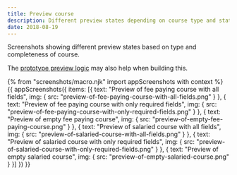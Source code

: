 ```yaml
---
title: Preview course
description: Different preview states depending on course type and state.
date: 2018-08-19
---
```


Screenshots showing different preview states based on type and completeness of course.

The [prototype preview logic](https://github.com/DFE-Digital/publish-teacher-training-prototype/blob/main/app/views/preview.html) may also help when building this.

{% from "screenshots/macro.njk" import appScreenshots with context %}
{{ appScreenshots({
  items: [{
    text: "Preview of fee paying course with all fields",
    img: { src: "preview-of-fee-paying-course-with-all-fields.png" }
  }, {
    text: "Preview of fee paying course with only required fields",
    img: { src: "preview-of-fee-paying-course-with-only-required-fields.png" }
  }, {
    text: "Preview of empty fee paying course",
    img: { src: "preview-of-empty-fee-paying-course.png" }
  }, {
    text: "Preview of salaried course with all fields",
    img: { src: "preview-of-salaried-course-with-all-fields.png" }
  }, {
    text: "Preview of salaried course with only required fields",
    img: { src: "preview-of-salaried-course-with-only-required-fields.png" }
  }, {
    text: "Preview of empty salaried course",
    img: { src: "preview-of-empty-salaried-course.png" }
  }]
}) }}
